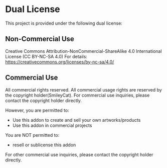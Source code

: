 # Dual License

This project is provided under the following dual license:

## Non-Commercial Use
Creative Commons Attribution-NonCommercial-ShareAlike 4.0 International License (CC BY-NC-SA 4.0)
For details: https://creativecommons.org/licenses/by-nc-sa/4.0/

## Commercial Use

All commercial rights reserved. 
All commercial usage rights are reserved by the copyright holder(SmileyCat). 
For commercial use inquiries, please contact the copyright holder directly.

However, you are permitted to:
- Use this addon to create and sell your own artworks/products
- Use this addon in commercial projects

You are NOT permitted to:
- resell or sublicense this addon

For other commercial use inquiries, please contact the copyright holder directly.